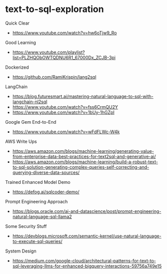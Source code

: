# text-to-sql-exploration

Quick Clear
- https://www.youtube.com/watch?v=hw6oTjw9_Ro

Good Learning
- https://www.youtube.com/playlist?list=PLZHQObOWTQDNU6R1_67000Dx_ZCJB-3pi

Dockerized 
- https://github.com/RamiKrispin/lang2sql

LangChain 
- https://blog.futuresmart.ai/mastering-natural-language-to-sql-with-langchain-nl2sql
- https://www.youtube.com/watch?v=fss6CrmQU2Y
- https://www.youtube.com/watch?v=1bUy-1hGZpI

Google Gem End-to-End
- https://www.youtube.com/watch?v=wFdFLWc-W4k

AWS Write Ups
- https://aws.amazon.com/blogs/machine-learning/generating-value-from-enterprise-data-best-practices-for-text2sql-and-generative-ai/
- https://aws.amazon.com/blogs/machine-learning/build-a-robust-text-to-sql-solution-generating-complex-queries-self-correcting-and-querying-diverse-data-sources/

Trained Enhanced Model Demo
- https://defog.ai/sqlcoder-demo/

Prompt Engineering Approach
- https://blogs.oracle.com/ai-and-datascience/post/prompt-engineering-natural-language-sql-llama2

Some Security Stuff
- https://devblogs.microsoft.com/semantic-kernel/use-natural-language-to-execute-sql-queries/

System Design
- https://medium.com/google-cloud/architectural-patterns-for-text-to-sql-leveraging-llms-for-enhanced-bigquery-interactions-59756a749e15
